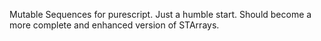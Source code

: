 Mutable Sequences for purescript. Just a humble start.
Should become a more complete and enhanced version of STArrays.
